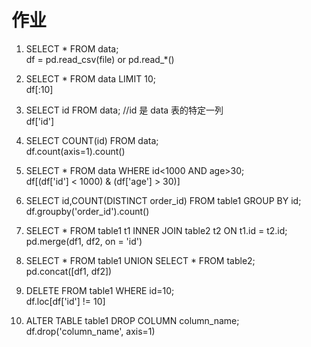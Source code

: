 # 作业  


1. SELECT * FROM data;  
    df = pd.read_csv(file) or pd.read_*()

2. SELECT * FROM data LIMIT 10;  
    df[:10]  

3. SELECT id FROM data;  //id 是 data 表的特定一列  
    df['id']

4. SELECT COUNT(id) FROM data;  
    df.count(axis=1).count()

5. SELECT * FROM data WHERE id<1000 AND age>30;  
    df[(df['id'] < 1000) & (df['age'] > 30)]

6. SELECT id,COUNT(DISTINCT order_id) FROM table1 GROUP BY id;  
    df.groupby('order_id').count()

7. SELECT * FROM table1 t1 INNER JOIN table2 t2 ON t1.id = t2.id;  
    pd.merge(df1, df2, on = 'id')

8. SELECT * FROM table1 UNION SELECT * FROM table2;  
    pd.concat([df1, df2])

9. DELETE FROM table1 WHERE id=10;  
    df.loc[df['id'] != 10]

10. ALTER TABLE table1 DROP COLUMN column_name;  
    df.drop('column_name', axis=1)
